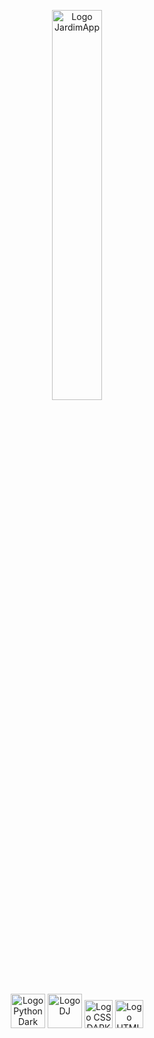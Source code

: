<p align="center">
 <img src="https://helix-pajama-e4e.notion.site/image/attachment%3A465c90eb-f62f-45bb-b862-8d997fa9fdce%3Alogo.png?table=block&id=20edfa6a-ee41-802c-8702-c3d96ee1c558&spaceId=c611623c-fe0f-4057-b605-68ec0b0c6bb6&width=2000&userId=&cache=v2" alt="Logo JardimApp" width="40%">
 </p>
 <p align="center">
<img src="https://bing.com/th/id/BCO.d4ad98e0-dfe9-4db2-b804-13304493df4b.png" alt="Logo Python Dark" width="55px" >
<img src="https://images.icon-icons.com/2415/PNG/96/django_line_logo_icon_146560.png" alt="Logo DJ" width="55px" >
<img src="https://images.icon-icons.com/512/PNG/96/css3-01_icon-icons.com_50918.png" alt="Logo CSS DARK" width="45px" >
<img src="https://images.icon-icons.com/2107/PNG/96/file_type_html_icon_130541.png" alt="Logo HTML" width="45px" >
</p>